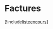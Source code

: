# Factures

[!include[listeencours](factures.listeencours.autogen.md)]





















































































































































